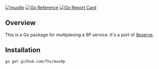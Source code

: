 [![mux9p](https://github.com/fhs/mux9p/workflows/mux9p/badge.svg?event=push)](https://github.com/fhs/mux9p/actions?query=workflow%3Amux9p+event%3Apush)
[![Go Reference](https://pkg.go.dev/badge/github.com/fhs/mux9p.svg)](https://pkg.go.dev/github.com/fhs/mux9p)
[![Go Report Card](https://goreportcard.com/badge/github.com/fhs/mux9p)](https://goreportcard.com/report/github.com/fhs/mux9p)

## Overview

This is a Go package for multiplexing a 9P service. It's a port of [9pserve](https://9fans.github.io/plan9port/man/man4/9pserve.html).

## Installation

	go get github.com/fhs/mux9p
